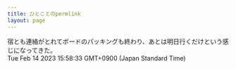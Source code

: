 ```yaml
---
title: ひとことのpermlink
layout: page
---
```

<div class="box" dt="1676357913480">
  宿とも連絡がとれてボードのパッキングも終わり、あとは明日行くだけという感じになってきた。
  <div class="content is-small">Tue Feb 14 2023 15:58:33 GMT+0900 (Japan Standard Time)</div>
</div>